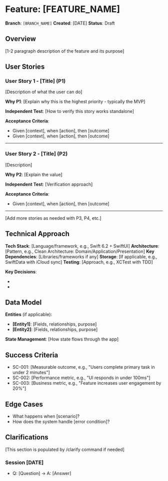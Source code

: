 # Feature: [FEATURE_NAME]

**Branch**: `[BRANCH_NAME]`
**Created**: [DATE]
**Status**: Draft

## Overview

[1-2 paragraph description of the feature and its purpose]

## User Stories

### User Story 1 - [Title] (P1)

[Description of what the user can do]

**Why P1**: [Explain why this is the highest priority - typically the MVP]

**Independent Test**: [How to verify this story works standalone]

**Acceptance Criteria**:
- Given [context], when [action], then [outcome]
- Given [context], when [action], then [outcome]

---

### User Story 2 - [Title] (P2)

[Description]

**Why P2**: [Explain the value]

**Independent Test**: [Verification approach]

**Acceptance Criteria**:
- Given [context], when [action], then [outcome]

---

[Add more stories as needed with P3, P4, etc.]

## Technical Approach

**Tech Stack**: [Language/framework, e.g., Swift 6.2 + SwiftUI]
**Architecture**: [Pattern, e.g., Clean Architecture: Domain/Application/Presentation]
**Key Dependencies**: [Libraries/frameworks if any]
**Storage**: [If applicable, e.g., SwiftData with iCloud sync]
**Testing**: [Approach, e.g., XCTest with TDD]

**Key Decisions**:
- [Decision 1]: [Rationale]
- [Decision 2]: [Rationale]

## Data Model

**Entities** (if applicable):

- **[Entity1]**: [Fields, relationships, purpose]
- **[Entity2]**: [Fields, relationships, purpose]

**State Management**: [How state flows through the app]

## Success Criteria

- SC-001: [Measurable outcome, e.g., "Users complete primary task in under 2 minutes"]
- SC-002: [Performance metric, e.g., "UI responds in under 100ms"]
- SC-003: [Business metric, e.g., "Feature increases user engagement by 20%"]

## Edge Cases

- What happens when [scenario]?
- How does the system handle [error condition]?

## Clarifications

[This section is populated by /clarify command if needed]

### Session [DATE]

- Q: [Question] → A: [Answer]
